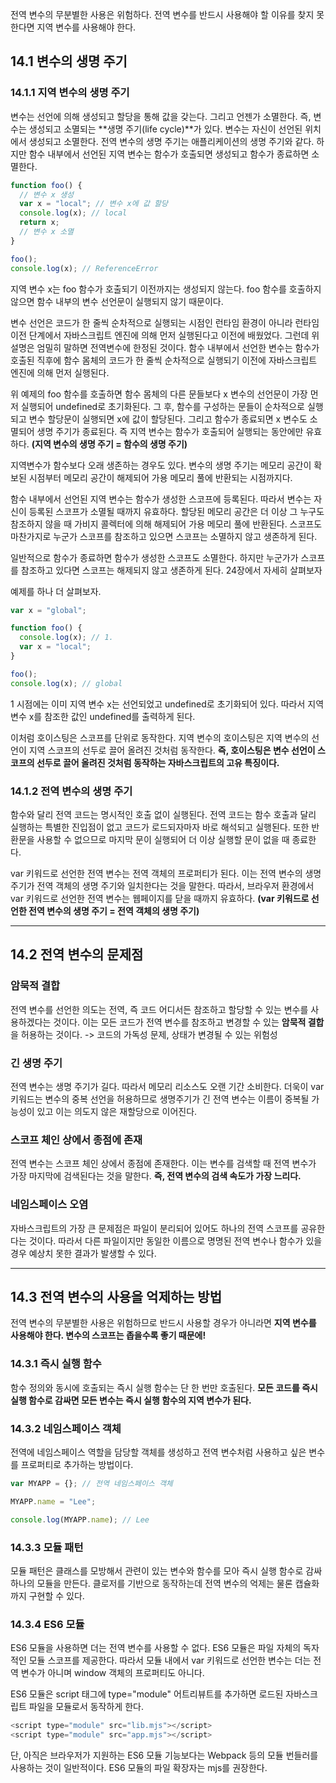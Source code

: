 전역 변수의 무분별한 사용은 위험하다. 전역 변수를 반드시 사용해야 할 이유를 찾지 못한다면 지역 변수를 사용해야 한다.

## 14.1 변수의 생명 주기

### 14.1.1 지역 변수의 생명 주기

변수는 선언에 의해 생성되고 할당을 통해 값을 갖는다. 그리고 언젠가 소멸한다. 즉, 변수는 생성되고 소멸되는 **생명 주기(life cycle)**가 있다.
변수는 자신이 선언된 위치에서 생성되고 소멸한다. 전역 변수의 생명 주기는 애플리케이션의 생명 주기와 같다. 하지만 함수 내부에서 선언된 지역 변수는 함수가 호출되면 생성되고 함수가 종료하면 소멸한다.

```javascript
function foo() {
  // 변수 x 생성
  var x = "local"; // 변수 x에 값 할당
  console.log(x); // local
  return x;
  // 변수 x 소멸
}

foo();
console.log(x); // ReferenceError
```

지역 변수 x는 foo 함수가 호출되기 이전까지는 생성되지 않는다. foo 함수를 호출하지 않으면 함수 내부의 변수 선언문이 실행되지 않기 때문이다.

변수 선언은 코드가 한 줄씩 순차적으로 실행되는 시점인 런타임 환경이 아니라 런타임 이전 단계에서 자바스크립트 엔진에 의해 먼저 실행된다고 이전에 배웠었다.
그런데 위 설명은 엄밀히 말하면 전역변수에 한정된 것이다. 함수 내부에서 선언한 변수는 함수가 호출된 직후에 함수 몸체의 코드가 한 줄씩 순차적으로 실행되기 이전에 자바스크립트 엔진에 의해 먼저 실행된다.

위 예제의 foo 함수를 호출하면 함수 몸체의 다른 문들보다 x 변수의 선언문이 가장 먼저 실행되어 undefined로 초기화된다. 그 후, 함수를 구성하는 문들이 순차적으로 실행되고 변수 할당문이 실행되면 x에 값이 할당된다. 그리고 함수가 종료되면 x 변수도 소멸되어 생명 주기가 종료된다. 즉 지역 변수는 함수가 호출되어 실행되는 동안에만 유효하다.
**(지역 변수의 생명 주기 = 함수의 생명 주기)**

지역변수가 함수보다 오래 생존하는 경우도 있다.
변수의 생명 주기는 메모리 공간이 확보된 시점부터 메모리 공간이 해제되어 가용 메모리 풀에 반환되는 시점까지다.

함수 내부에서 선언된 지역 변수는 함수가 생성한 스코프에 등록된다. 따라서 변수는 자신이 등록된 스코프가 소멸될 때까지 유효하다. 할당된 메모리 공간은 더 이상 그 누구도 참조하지 않을 때 가비지 콜렉터에 의해 해제되어 가용 메모리 풀에 반환된다. 스코프도 마찬가지로 누군가 스코프를 참조하고 있으면 스코프는 소멸하지 않고 생존하게 된다.

일반적으로 함수가 종료하면 함수가 생성한 스코프도 소멸한다. 하지만 누군가가 스코프를 참조하고 있다면 스코프는 해제되지 않고 생존하게 된다. 24장에서 자세히 살펴보자

예제를 하나 더 살펴보자.

```javascript
var x = "global";

function foo() {
  console.log(x); // 1.
  var x = "local";
}

foo();
console.log(x); // global
```

1 시점에는 이미 지역 변수 x는 선언되었고 undefined로 초기화되어 있다. 따라서 지역 변수 x를 참조한 값인 undefined를 출력하게 된다.

이처럼 호이스팅은 스코프를 단위로 동작한다. 지역 변수의 호이스팅은 지역 변수의 선언이 지역 스코프의 선두로 끌어 올려진 것처럼 동작한다. **즉, 호이스팅은 변수 선언이 스코프의 선두로 끌어 올려진 것처럼 동작하는 자바스크립트의 고유 특징이다.**

### 14.1.2 전역 변수의 생명 주기

함수와 달리 전역 코드는 명시적인 호출 없이 실행된다. 전역 코드는 함수 호출과 달리 실행하는 특별한 진입점이 없고 코드가 로드되자마자 바로 해석되고 실행된다. 또한 반환문을 사용할 수 없으므로 마지막 문이 실행되어 더 이상 실행할 문이 없을 때 종료한다.

var 키워드로 선언한 전역 변수는 전역 객체의 프로퍼티가 된다. 이는 전역 변수의 생명주기가 전역 객체의 생명 주기와 일치한다는 것을 말한다.
따라서, 브라우저 환경에서 var 키워드로 선언한 전역 변수는 웹페이지를 닫을 때까지 유효하다.
**(var 키워드로 선언한 전역 변수의 생명 주기 = 전역 객체의 생명 주기)**

---

## 14.2 전역 변수의 문제점

### 암묵적 결합

전역 변수를 선언한 의도는 전역, 즉 코드 어디서든 참조하고 할당할 수 있는 변수를 사용하겠다는 것이다.
이는 모든 코드가 전역 변수를 참조하고 변경할 수 있는 **암묵적 결합**을 허용하는 것이다.
-> 코드의 가독성 문제, 상태가 변경될 수 있는 위험성

### 긴 생명 주기

전역 변수는 생명 주기가 길다. 따라서 메모리 리소스도 오랜 기간 소비한다. 더욱이 var 키워드는 변수의 중복 선언을 허용하므로 생명주기가 긴 전역 변수는 이름이 중복될 가능성이 있고 이는 의도지 않은 재할당으로 이어진다.

### 스코프 체인 상에서 종점에 존재

전역 변수는 스코프 체인 상에서 종점에 존재한다. 이는 변수를 검색할 때 전역 변수가 가장 마지막에 검색된다는 것을 말한다. **즉, 전역 변수의 검색 속도가 가장 느리다.**

### 네임스페이스 오염

자바스크립트의 가장 큰 문제점은 파일이 분리되어 있어도 하나의 전역 스코프를 공유한다는 것이다. 따라서 다른 파일이지만 동일한 이름으로 명명된 전역 변수나 함수가 있을 경우 예상치 못한 결과가 발생할 수 있다.

---

## 14.3 전역 변수의 사용을 억제하는 방법

전역 변수의 무분별한 사용은 위험하므로 반드시 사용할 경우가 아니라면 **지역 변수를 사용해야 한다. 변수의 스코프는 좁을수록 좋기 때문에!**

### 14.3.1 즉시 실행 함수

함수 정의와 동시에 호출되는 즉시 실행 함수는 단 한 번만 호출된다. **모든 코드를 즉시 실행 함수로 감싸면 모든 변수는 즉시 실행 함수의 지역 변수가 된다.**

### 14.3.2 네임스페이스 객체

전역에 네임스페이스 역할을 담당할 객체를 생성하고 전역 변수처럼 사용하고 싶은 변수를 프로퍼티로 추가하는 방법이다.

```javascript
var MYAPP = {}; // 전역 네임스페이스 객체

MYAPP.name = "Lee";

console.log(MYAPP.name); // Lee
```

### 14.3.3 모듈 패턴

모듈 패턴은 클래스를 모방해서 관련이 있는 변수와 함수를 모아 즉시 실행 함수로 감싸 하나의 모듈을 만든다. 클로저를 기반으로 동작하는데 전역 변수의 억제는 물론 캡슐화까지 구현할 수 있다.

### 14.3.4 ES6 모듈

ES6 모듈을 사용하면 더는 전역 변수를 사용할 수 없다. ES6 모듈은 파일 자체의 독자적인 모듈 스코프를 제공한다. 따라서 모듈 내에서 var 키워드로 선언한 변수는 더는 전역 변수가 아니며 window 객체의 프로퍼티도 아니다.

ES6 모듈은 script 태그에 type="module" 어트리뷰트를 추가하면 로드된 자바스크립트 파일을 모듈로서 동작하게 한다.

```javascript
<script type="module" src="lib.mjs"></script>
<script type="module" src="app.mjs"></script>
```

단, 아직은 브라우저가 지원하는 ES6 모듈 기능보다는 Webpack 등의 모듈 번들러를 사용하는 것이 일반적이다. ES6 모듈의 파일 확장자는 mjs를 권장한다.
